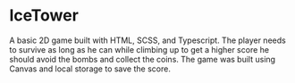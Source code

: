 # IceTower
A basic 2D game built with HTML, SCSS, and Typescript. The player needs to survive as long as he can while climbing up to get a higher score he should avoid the bombs and collect the coins. The game was built using Canvas and local storage to save the score.
